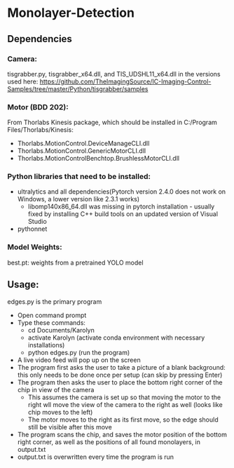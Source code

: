 # Monolayer-Detection
## Dependencies
### Camera: 
tisgrabber.py, tisgrabber_x64.dll, and TIS_UDSHL11_x64.dll in the versions used here: https://github.com/TheImagingSource/IC-Imaging-Control-Samples/tree/master/Python/tisgrabber/samples
### Motor (BDD 202): 
From Thorlabs Kinesis package, which should be installed in C:/Program Files/Thorlabs/Kinesis:
- Thorlabs.MotionControl.DeviceManageCLI.dll
- Thorlabs.MotionControl.GenericMotorCLI.dll
- Thorlabs.MotionControlBenchtop.BrushlessMotorCLI.dll

### Python libraries that need to be installed:
- ultralytics and all dependencies(Pytorch version 2.4.0 does not work on Windows, a lower version like 2.3.1 works)
  - libomp140x86_64.dll was missing in pytorch installation - usually fixed by installing C++ build tools on an updated version of Visual Studio
- pythonnet
### Model Weights:
best.pt: weights from a pretrained YOLO model

## Usage:
edges.py is the primary program
- Open command prompt
- Type these commands:
  - cd Documents/Karolyn
  - activate Karolyn (activate conda environment with necessary installations)
  - python edges.py (run the program)
- A live video feed will pop up on the screen
- The program first asks the user to take a picture of a blank background: this only needs to be done once per setup (can skip by pressing Enter)
- The program then asks the user to place the bottom right corner of the chip in view of the camera
  - This assumes the camera is set up so that moving the motor to the right wll move the view of the camera to the right as well (looks like chip moves to the left)
  - The motor moves to the right as its first move, so the edge should still be visible after this move
- The program scans the chip, and saves the motor position of the bottom right corner, as well as the positions of all found monolayers, in output.txt
- output.txt is overwritten every time the program is run


